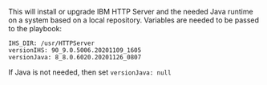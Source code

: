 This will install or upgrade IBM HTTP Server and the needed Java runtime on a system based on a local repository.  Variables are needed to be passed to the playbook:

```
IHS_DIR: /usr/HTTPServer
versionIHS: 90_9.0.5006.20201109_1605
versionJava: 8_8.0.6020.20201126_0807
```

If Java is not needed, then set `versionJava: null`
